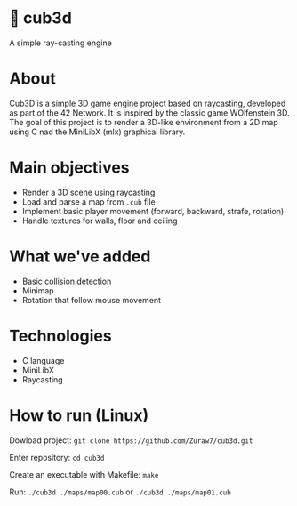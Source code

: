 # 🧊 cub3d
A simple ray-casting engine

# About
Cub3D is a simple 3D game engine project based on raycasting, developed as part of the 42 Network. It is inspired by the classic game WOlfenstein 3D. The goal of this project is to render a 3D-like environment from a 2D map using C nad the MiniLibX (mlx) graphical library.

# Main objectives
- Render a 3D scene using raycasting
- Load and parse a map from ``.cub`` file
- Implement basic player movement (forward, backward, strafe, rotation)
- Handle textures for walls, floor and ceiling

# What we've added
- Basic collision detection
- Minimap
- Rotation that follow mouse movement

# Technologies
- C language
- MiniLibX
- Raycasting

# How to run (Linux)
Dowload project:
``git clone https://github.com/Zuraw7/cub3d.git``

Enter repository:
``cd cub3d``

Create an executable with Makefile:
``make``

Run:
``./cub3d ./maps/map00.cub`` or ``./cub3d ./maps/map01.cub``
